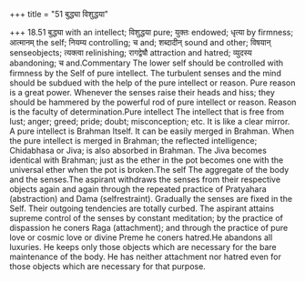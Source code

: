 +++
title = "51 बुद्ध्या विशुद्धया"

+++
18.51 बुद्ध्या with an intellect; विशुद्धया pure; युक्तः endowed; धृत्या
by firmness; आत्मानम् the self; नियम्य controlling; च and; शब्दादीन्
sound and other; विषयान् senseobjects; त्यक्त्वा relinishing; रागद्वेषौ
attraction and hatred; व्युदस्य abandoning; च and.Commentary The lower
self should be controlled with firmness by the Self of pure intellect.
The turbulent senses and the mind should be subdued with the help of the
pure intellect or reason. Pure reason is a great power. Whenever the
senses raise their heads and hiss; they should be hammered by the
powerful rod of pure intellect or reason. Reason is the faculty of
determination.Pure intellect The intellect that is free from lust;
anger; greed; pride; doubt; misconception; etc. It is like a clear
mirror. A pure intellect is Brahman Itself. It can be easily merged in
Brahman. When the pure intellect is merged in Brahman; the reflected
intelligence; Chidabhasa or Jiva; is also absorbed in Brahman. The Jiva
becomes identical with Brahman; just as the ether in the pot becomes one
with the universal ether when the pot is broken.The self The aggregate
of the body and the senses.The aspirant withdraws the senses from their
respective objects again and again through the repeated practice of
Pratyahara (abstraction) and Dama (selfrestraint). Gradually the senses
are fixed in the Self. Their outgoing tendencies are totally curbed. The
aspirant attains supreme control of the senses by constant meditation;
by the practice of dispassion he coners Raga (attachment); and through
the practice of pure love or cosmic love or divine Preme he coners
hatred.He abandons all luxuries. He keeps only those objects which are
necessary for the bare maintenance of the body. He has neither
attachment nor hatred even for those objects which are necessary for
that purpose.
